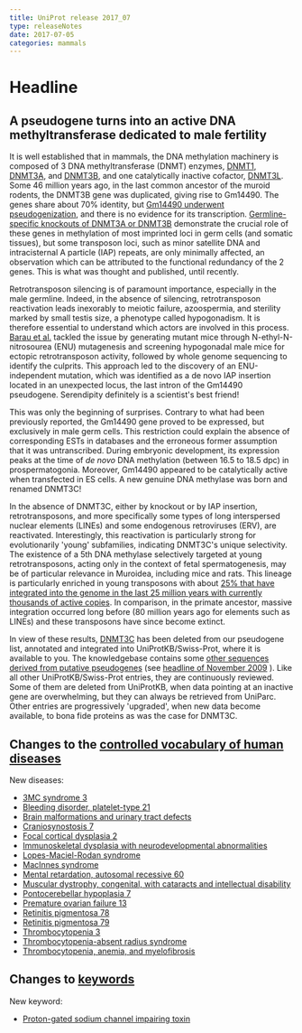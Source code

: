 ```yaml
---
title: UniProt release 2017_07
type: releaseNotes
date: 2017-07-05
categories: mammals
---
```


# Headline

## A pseudogene turns into an active DNA methyltransferase dedicated to male fertility

It is well established that in mammals, the DNA methylation machinery is composed of 3 DNA methyltransferase (DNMT) enzymes, [DNMT1](http://www.uniprot.org/uniprot/?query=gene:dnmt1+AND+taxonomy:337687+AND+reviewed:yes), [DNMT3A](http://www.uniprot.org/uniprot/?query=gene:dnmt3a+AND+taxonomy:337687+AND+reviewed:yes), and [DNMT3B](http://www.uniprot.org/uniprot/?query=gene:dnmt3b+AND+taxonomy:337687+AND+reviewed:yes), and one catalytically inactive cofactor, [DNMT3L](http://www.uniprot.org/uniprot/?query=gene:dnmt3l+AND+taxonomy:337687+AND+reviewed:yes). Some 46 million years ago, in the last common ancestor of the muroid rodents, the DNMT3B gene was duplicated, giving rise to Gm14490. The genes share about 70% identity, but [Gm14490 underwent pseudogenization](https://www.ncbi.nlm.nih.gov/pubmed/15203217), and there is no evidence for its transcription. [Germline-specific knockouts of DNMT3A or DNMT3B](https://www.ncbi.nlm.nih.gov/pubmed/15215868,17616512) demonstrate the crucial role of these genes in methylation of most imprinted loci in germ cells (and somatic tissues), but some transposon loci, such as minor satellite DNA and intracisternal A particle (IAP) repeats, are only minimally affected, an observation which can be attributed to the functional redundancy of the 2 genes. This is what was thought and published, until recently.

Retrotransposon silencing is of paramount importance, especially in the male germline. Indeed, in the absence of silencing, retrotransposon reactivation leads inexorably to meiotic failure, azoospermia, and sterility marked by small testis size, a phenotype called hypogonadism. It is therefore essential to understand which actors are involved in this process. [Barau et al.](https://www.ncbi.nlm.nih.gov/pubmed/27856912) tackled the issue by generating mutant mice through N-ethyl-N-nitrosourea (ENU) mutagenesis and screening hypogonadal male mice for ectopic retrotransposon activity, followed by whole genome sequencing to identify the culprits. This approach led to the discovery of an ENU-independent mutation, which was identified as a de novo IAP insertion located in an unexpected locus, the last intron of the Gm14490 pseudogene. Serendipity definitely is a scientist's best friend!

This was only the beginning of surprises. Contrary to what had been previously reported, the Gm14490 gene proved to be expressed, but exclusively in male germ cells. This restriction could explain the absence of corresponding ESTs in databases and the erroneous former assumption that it was untranscribed. During embryonic development, its expression peaks at the time of *de novo* DNA methylation (between 16.5 to 18.5 dpc) in prospermatogonia. Moreover, Gm14490 appeared to be catalytically active when transfected in ES cells. A new genuine DNA methylase was born and renamed DNMT3C!

In the absence of DNMT3C, either by knockout or by IAP insertion, retrotransposons, and more specifically some types of long interspersed nuclear elements (LINEs) and some endogenous retroviruses (ERV), are reactivated. Interestingly, this reactivation is particularly strong for evolutionarily 'young' subfamilies, indicating DNMT3C's unique selectivity. The existence of a 5th DNA methylase selectively targeted at young retrotransposons, acting only in the context of fetal spermatogenesis, may be of particular relevance in Muroidea, including mice and rats. This lineage is particularly enriched in young transposons with about [25% that have integrated into the genome in the last 25 million years with currently thousands of active copies](https://www.ncbi.nlm.nih.gov/pubmed/12466850). In comparison, in the primate ancestor, massive integration occurred long before (80 million years ago for elements such as LINEs) and these transposons have since become extinct.

In view of these results, [DNMT3C](http://www.uniprot.org/uniprot/?query=gene:dnmt3c+AND+reviewed:yes) has been deleted from our pseudogene list, annotated and integrated into UniProtKB/Swiss-Prot, where it is available to you. The knowledgebase contains some [other sequences derived from putative pseudogenes](http://www.uniprot.org/uniprot/?query=existence:uncertain+AND+pseudogene) (see [headline of November 2009](http://www.uniprot.org/news/2009/11/24/release) ). Like all other UniProtKB/Swiss-Prot entries, they are continuously reviewed. Some of them are deleted from UniProtKB, when data pointing at an inactive gene are overwhelming, but they can always be retrieved from UniParc. Other entries are progressively 'upgraded', when new data become available, to bona fide proteins as was the case for DNMT3C.

## Changes to the [controlled vocabulary of human diseases](https://ftp.uniprot.org/pub/databases/uniprot/current_release/knowledgebase/complete/docs/humdisease)

New diseases:

-   [3MC syndrome 3](http://www.uniprot.org/diseases/DI-04982)
-   [Bleeding disorder, platelet-type 21](http://www.uniprot.org/diseases/DI-04984)
-   [Brain malformations and urinary tract defects](http://www.uniprot.org/diseases/DI-04979)
-   [Craniosynostosis 7](http://www.uniprot.org/diseases/DI-04994)
-   [Focal cortical dysplasia 2](http://www.uniprot.org/diseases/DI-04980)
-   [Immunoskeletal dysplasia with neurodevelopmental abnormalities](http://www.uniprot.org/diseases/DI-04990)
-   [Lopes-Maciel-Rodan syndrome](http://www.uniprot.org/diseases/DI-04988)
-   [MacInnes syndrome](http://www.uniprot.org/diseases/DI-04991)
-   [Mental retardation, autosomal recessive 60](http://www.uniprot.org/diseases/DI-04989)
-   [Muscular dystrophy, congenital, with cataracts and intellectual disability](http://www.uniprot.org/diseases/DI-04992)
-   [Pontocerebellar hypoplasia 7](http://www.uniprot.org/diseases/DI-04978)
-   [Premature ovarian failure 13](http://www.uniprot.org/diseases/DI-04986)
-   [Retinitis pigmentosa 78](http://www.uniprot.org/diseases/DI-04985)
-   [Retinitis pigmentosa 79](http://www.uniprot.org/diseases/DI-04983)
-   [Thrombocytopenia 3](http://www.uniprot.org/diseases/DI-04981)
-   [Thrombocytopenia-absent radius syndrome](http://www.uniprot.org/diseases/DI-04993)
-   [Thrombocytopenia, anemia, and myelofibrosis](http://www.uniprot.org/diseases/DI-04987)

## Changes to [keywords](https://ftp.uniprot.org/pub/databases/uniprot/current_release/knowledgebase/complete/docs/keywlist)

New keyword:

-   [Proton-gated sodium channel impairing toxin](http://www.uniprot.org/keywords/KW-1275)
